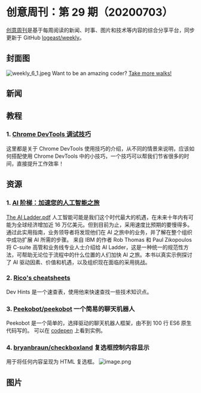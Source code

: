 # 创意周刊：第 29 期（20200703）

[创意周刊](https://www.yuque.com/logeast/weekly)是基于每周阅读的新闻、时事、图片和技术等内容的综合分享平台，同步更新于 GitHub [logeast/weekly](https://github.com/logeast/weekly)。


## 封面图
![weekly_6_1.jpeg](https://cdn.nlark.com/yuque/0/2020/jpeg/209383/1593700402326-6a41321a-16e3-4704-86a4-591bb67e2cf5.jpeg#align=left&display=inline&height=827&margin=%5Bobject%20Object%5D&name=weekly_6_1.jpeg&originHeight=827&originWidth=1067&size=81583&status=done&style=none&width=1067)
Want to be an amazing coder? [Take more walks! ](https://twitter.com/nat_sharpe_/status/1271948065881174016)

## 新闻

## 教程
### 1. [Chrome DevTools 调试技巧](https://www.frontendwingman.com/Chrome/)
这里都是关于 Chrome DevTools 使用技巧的介绍，从不同的情景来说明，应该如何搭配使用 Chrome DevTools 中的小技巧，一个技巧可以帮我们节省很多的时间，直接提升工作效率！

## 资源
### 1. [AI 阶梯：加速您的人工智能之旅](https://www.ibm.com/account/reg/us-en/signup?formid=urx-44203&utm_medium=email&utm_source=topic+optin&utm_campaign=awareness&utm_content=20200701+data+nl&mkt_tok=eyJpIjoiTm1JMU5UQXlOREkyWm1ZdyIsInQiOiJPSUtPUU1xb0tSdTMza255dGNqR0dqeWhMeHlMb1wvSDhiT2pYdWJBRVJPZm40MkFkaU5GZzFLY0NaN1pDNnJBTWV4anBsdlVoN1Q5RDcyVE5WM0RkRnZVSTRcL0hFOGFybjEyY3p1S1FKSFdGTStSMGttb1BuVHZlTlk5UUlubjhLIn0%3D)
[The AI Ladder.pdf](https://www.yuque.com/attachments/yuque/0/2020/pdf/209383/1593656196978-fc7a6915-9b45-40ad-8155-611611f2eb01.pdf?_lake_card=%7B%22uid%22%3A%221593656190250-0%22%2C%22src%22%3A%22https%3A%2F%2Fwww.yuque.com%2Fattachments%2Fyuque%2F0%2F2020%2Fpdf%2F209383%2F1593656196978-fc7a6915-9b45-40ad-8155-611611f2eb01.pdf%22%2C%22name%22%3A%22The+AI+Ladder.pdf%22%2C%22size%22%3A10570838%2C%22type%22%3A%22application%2Fpdf%22%2C%22ext%22%3A%22pdf%22%2C%22progress%22%3A%7B%22percent%22%3A99%7D%2C%22status%22%3A%22done%22%2C%22percent%22%3A0%2C%22id%22%3A%22v2fGx%22%2C%22card%22%3A%22file%22%7D)
人工智能可能是我们这个时代最大的机遇，在未来十年内有可能为全球经济增加近 16 万亿美元。但到目前为止，采用速度比预期的要慢得多。通过此实用指南，业务领导者将发现他们在 AI 之旅中的业务，并了解在整个组织中成功扩展 AI 所需的步骤。
来自 IBM 的作者 Rob Thomas 和 Paul Zikopoulos 将 C-suite 高管和业务线专业人士介绍给 AI Ladder，这是一种统一的规范性方法，可帮助无论位于流程中的什么位置的人们加快 AI 之旅。本书以真实示例探讨了 AI 驱动因素、价值和机遇，以及组织现在面临的采用挑战。


### 2. [Rico's cheatsheets](https://devhints.io/)
Dev Hints 是一个速查表，使用他来快速查找一些技术知识点。


### 3. [Peekobot/peekobot](https://github.com/Peekobot/peekobot) 一个简易的聊天机器人
Peekobot 是一个简单的，选择驱动的聊天机器人框架，由不到 100 行 ES6 原生代码写的。
可以在 [codepen](https://codepen.io/magicroundabout/pen/RwwXxoo) 上看到实例。


### 4. [bryanbraun/checkboxland](https://github.com/bryanbraun/checkboxland) 复选框控制内容显示
用于将任何内容呈现为 HTML 复选框。
![image.png](https://cdn.nlark.com/yuque/0/2020/png/209383/1593759168136-1aa534fd-598d-4916-8f38-f1c956d0d01d.png#align=left&display=inline&height=208&margin=%5Bobject%20Object%5D&name=image.png&originHeight=416&originWidth=1688&size=63203&status=done&style=none&width=844)
## 图片
